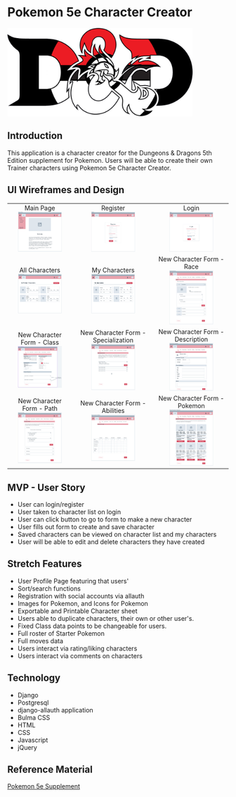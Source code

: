 # Pokemon 5e Character Creator

<img src="./README/Poke-Ball_DND3_Large.png" height="200" />

<h2>Introduction</h2>

This application is a character creator for the Dungeons & Dragons 5th Edition supplement for Pokemon. Users will be able to create their own Trainer characters using Pokemon 5e Character Creator.

<h2>UI Wireframes and Design</h2>

||||
|:-------------------------:|:-------------------------:|:-------------------------:|
|Main Page <br> <img src="./README/LandingPageWithMenu.PNG" width="100px"/>| Register <br> <img src="./README/Register.PNG" width="100px"/>| Login <br> <img src="./README/Login.PNG" width="100px"/>|
| All Characters <br> <img src="./README/AllCharacters.PNG" width="100px"/>| My Characters <br> <img src="./README/MyCharacters.PNG" width="100px"/>| New Character Form - Race <br> <img src="./README/NewCharacter_Race.PNG" width="100px"/>|
 | New Character Form - Class <br> <img src="./README/NewCharacter_Class.PNG" width="100px"/>| New Character Form - Specialization <br> <img src="./README/NewCharacter_Specialization.PNG" width="100px"/>| New Character Form - Description <br> <img src="./README/NewCharacter_Description.PNG" width="100px"/>|
| New Character Form - Path <br> <img src="./README/NewCharacter_Path.PNG" width="100px"/>| New Character Form - Abilities <br> <img src="./README/NewCharacter_Abilities.PNG" width="100px"/>| New Character Form - Pokemon <br> <img src="./README/NewCharacter_Starter.PNG" width="100px"/>|

<h2></h2>



<h2>MVP - User Story</h2>

- User can login/register
- User taken to character list on login
- User can click button to go to form to make a new character
- User fills out form to create and save character
- Saved characters can be viewed on character list and my characters
- User will be able to edit and delete characters they have created

<h2>Stretch Features</h2>

- User Profile Page featuring that users' 
- Sort/search functions
- Registration with social accounts via allauth
- Images for Pokemon, and Icons for Pokemon
- Exportable and Printable Character sheet
- Users able to duplicate characters, their own or other user's.
- Fixed Class data points to be changeable for users.
- Full roster of Starter Pokemon
- Full moves data
- Users interact via rating/liking characters 
- Users interact via comments on characters

<h2>Technology</h2>

- Django
- Postgresql
- django-allauth application
- Bulma CSS
- HTML
- CSS
- Javascript
- jQuery

<h2>Reference Material</h2>

[Pokemon 5e Supplement](https://www.pokemon5e.com/)
